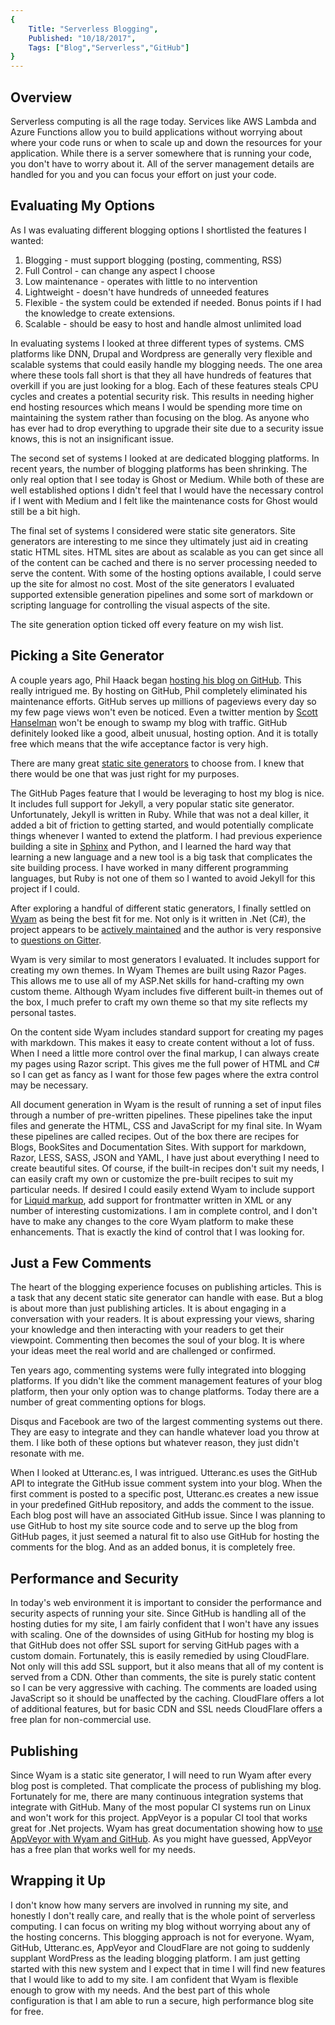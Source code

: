 ```yaml
---
{
    Title: "Serverless Blogging",
    Published: "10/18/2017",
    Tags: ["Blog","Serverless","GitHub"]
}
---
```


## Overview

Serverless computing is all the rage today. Services like AWS Lambda and Azure Functions allow you to build applications without worrying about where your code runs or when to scale up and down the resources for your application. While there is a server somewhere that is running your code, you don't have to worry about it.  All of the server management details are handled for you and you can focus your effort on just your code.

## Evaluating My Options

As I was evaluating different blogging options I shortlisted the features I wanted:

1. Blogging - must support blogging (posting, commenting, RSS)
1. Full Control - can change any aspect I choose
1. Low maintenance - operates with little to no intervention
1. Lightweight - doesn't have hundreds of unneeded features
1. Flexible - the system could be extended if needed. Bonus points if I had the knowledge to create extensions.
1. Scalable - should be easy to host and handle almost unlimited load

In evaluating systems I looked at three different types of systems. CMS platforms like DNN, Drupal and Wordpress are generally very flexible and scalable systems that could easily handle my blogging needs. The one area where these tools fall short is that they all have hundreds of features that overkill if you are just looking for a blog. Each of these features steals CPU cycles and creates a potential security risk. This results in needing higher end hosting resources which means I would be spending more time on maintaining the system rather than focusing on the blog. As anyone who has ever had to drop everything to upgrade their site due to a security issue knows, this is not an insignificant issue.

The second set of systems I looked at are dedicated blogging platforms. In recent years, the number of blogging platforms has been shrinking. The only real option that I see today is Ghost or Medium. While both of these are well established options I didn't feel that I would have the necessary control if I went with Medium and I felt like the maintenance costs for Ghost would still be a bit high.

The final set of systems I considered were static site generators. Site generators are interesting to me since they ultimately just aid in creating static HTML sites. HTML sites are about as scalable as you can get since all of the content can be cached and there is no server processing needed to serve the content. With some of the hosting options available, I could serve up the site for almost no cost. Most of the site generators I evaluated supported extensible generation pipelines and some sort of markdown or scripting language for controlling the visual aspects of the site.

The site generation option ticked off every feature on my wish list.

## Picking a Site Generator

A couple years ago, Phil Haack began [hosting his blog on GitHub](http://www.shopsmith.com/ownersite/catalog/l_univlathetoolrest.htm). This really intrigued me. By hosting on GitHub, Phil completely eliminated his maintenance efforts. GitHub serves up millions of pageviews every day so my few page views won't even be noticed. Even a twitter mention by [Scott Hanselman](https://www.hanselman.com/) won't be enough to swamp my blog with traffic. GitHub definitely looked like a good, albeit unusual, hosting option. And it is totally free which means that the wife acceptance factor is very high.

There are many great [static site generators](https://www.staticgen.com/) to choose from. I knew that there would be one that was just right for my purposes.

The GitHub Pages feature that I would be leveraging to host my blog is nice. It includes full support for Jekyll, a very popular static site generator. Unfortunately, Jekyll is written in Ruby.  While that was not a deal killer, it added a bit of friction to getting started, and would potentially complicate things whenever I wanted to extend the platform. I had previous experience building a site in [Sphinx](http://www.sphinx-doc.org/en/stable/) and Python, and I learned the hard way that learning a new language and a new tool is a big task that complicates the site building process. I have worked in many different programming languages, but Ruby is not one of them so I wanted to avoid Jekyll for this project if I could.

After exploring a handful of different static generators, I finally settled on [Wyam](http://wyam.io) as being the best fit for me. Not only is it written in .Net (C#), the project appears to be [actively maintained](https://github.com/Wyamio/Wyam) and the author is very responsive to [questions on Gitter](https://gitter.im/Wyamio/Wyam).

Wyam is very similar to most generators I evaluated. It includes support for creating my own themes. In Wyam Themes are built using Razor Pages. This allows me to use all of my ASP.Net skills for hand-crafting my own custom theme. Although Wyam includes five different built-in themes out of the box, I much prefer to craft my own theme so that my site reflects my personal tastes.

On the content side Wyam includes standard support for creating my pages with markdown. This makes it easy to create content without a lot of fuss. When I need a little more control over the final markup, I can always create my pages using Razor script. This gives me the full power of HTML and C# so I can get as fancy as I want for those few pages where the extra control may be necessary.

All document generation in Wyam is the result of running a set of input files through a number of pre-written pipelines. These pipelines take the input files and generate the HTML, CSS and JavaScript for my final site. In Wyam these pipelines are called recipes. Out of the box there are recipes for Blogs, BookSites and Documentation Sites. With support for markdown, Razor, LESS, SASS, JSON and YAML, I have just about everything I need to create beautiful sites. Of course, if the built-in recipes don't suit my needs, I can easily craft my own or customize the pre-built recipes to suit my particular needs. If desired I could easily extend Wyam to include support for [Liquid markup](http://dotliquidmarkup.org/), add support for frontmatter written in XML or any number of interesting customizations. I am in complete control, and I don't have to make any changes to the core Wyam platform to make these enhancements. That is exactly the kind of control that I was looking for.

## Just a Few Comments

The heart of the blogging experience focuses on publishing articles. This is a task that any decent static site generator can handle with ease. But a blog is about more than just publishing articles. It is about engaging in a conversation with your readers. It is about expressing your views, sharing your knowledge and then interacting with your readers to get their viewpoint. Commenting then becomes the soul of your blog. It is where your ideas meet the real world and are challenged or confirmed.

Ten years ago, commenting systems were fully integrated into blogging platforms. If you didn't like the comment management features of your blog platform, then your only option was to change platforms. Today there are a number of great commenting options for blogs.

Disqus and Facebook are two of the largest commenting systems out there. They are easy to integrate and they can handle whatever load you throw at them. I like both of these options but whatever reason, they just didn't resonate with me.

When I looked at Utteranc.es, I was intrigued. Utteranc.es uses the GitHub API to integrate the GitHub issue comment system into your blog. When the first comment is posted to a specific post, Utteranc.es creates a new issue in your predefined GitHub repository, and adds the comment to the issue. Each blog post will have an associated GitHub issue. Since I was planning to use GitHub to host my site source code and to serve up the blog from GitHub pages, it just seemed a natural fit to also use GitHub for hosting the comments for the blog. And as an added bonus, it is completely free.

## Performance and Security

In today's web environment it is important to consider the performance and security aspects of running your site. Since GitHub is handling all of the hosting duties for my site, I am fairly confident that I won't have any issues with scaling. One of the downsides of using GitHub for hosting my blog is that GitHub does not offer SSL suport for serving GitHub pages with a custom domain. Fortunately, this is easily remedied by using CloudFlare. Not only will this add SSL support, but it also means that all of my content is served from a CDN. Other than comments, the site is purely static content so I can be very aggressive with caching. The comments are loaded using JavaScript so it should be unaffected by the caching. CloudFlare offers a lot of additional features, but for basic CDN and SSL needs CloudFlare offers a free plan for non-commercial use.

## Publishing

Since Wyam is a static site generator, I will need to run Wyam after every blog post is completed. That complicate the process of publishing my blog. Fortunately for me, there are many continuous integration systems that integrate with GitHub. Many of the most popular CI systems run on Linux and won't work for this project. AppVeyor is a popular CI tool that works great for .Net projects. Wyam has great documentation showing how to [use AppVeyor with Wyam and GitHub](https://wyam.io/docs/deployment/appveyor). As you might have guessed, AppVeyor has a free plan that works well for my needs.

## Wrapping it Up

I don't know how many servers are involved in running my site, and honestly I don't really care, and really that is the whole point of serverless computing. I can focus on writing my blog without worrying about any of the hosting concerns. This blogging approach is not for everyone. Wyam, GitHub, Utteranc.es, AppVeyor and CloudFlare are not going to suddenly supplant WordPress as the leading blogging platform. I am just getting started with this new system and I expect that in time I will find new features that I would like to add to my site. I am confident that Wyam is flexible enough to grow with my needs. And the best part of this whole configuration is that I am able to run a secure, high performance blog site for free.